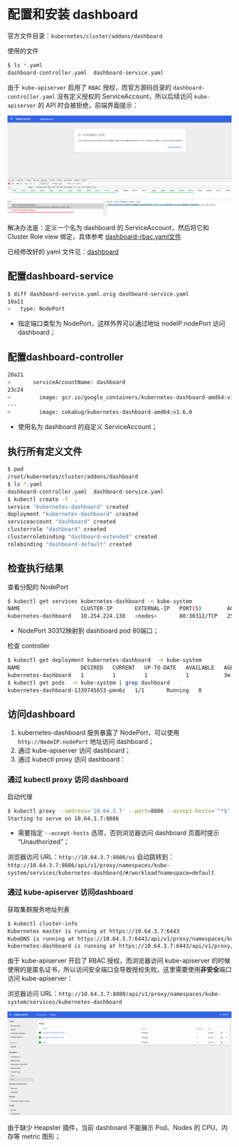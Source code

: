 # 配置和安装 dashboard

官方文件目录：`kubernetes/cluster/addons/dashboard`

使用的文件

``` bash
$ ls *.yaml
dashboard-controller.yaml  dashboard-service.yaml
```

由于 `kube-apiserver` 启用了 `RBAC` 授权，而官方源码目录的 `dashboard-controller.yaml` 没有定义授权的 ServiceAccount，所以后续访问 `kube-apiserver` 的 API 时会被拒绝，前端界面提示：

![dashboard-403.png](./images/dashboard-403.png)

解决办法是：定义一个名为 dashboard 的 ServiceAccount，然后将它和 Cluster Role view 绑定，具体参考 [dashboard-rbac.yaml文件](./manifests/dashboard/dashboard-rbac.yaml)

已经修改好的 yaml 文件见：[dashboard](./manifests/dashboard)

## 配置dashboard-service

``` bash
$ diff dashboard-service.yaml.orig dashboard-service.yaml
10a11
>   type: NodePort
```

+ 指定端口类型为 NodePort，这样外界可以通过地址 nodeIP:nodePort 访问 dashboard；

## 配置dashboard-controller

``` bash
20a21
>       serviceAccountName: dashboard
23c24
<         image: gcr.io/google_containers/kubernetes-dashboard-amd64:v1.6.0
---
>         image: cokabug/kubernetes-dashboard-amd64:v1.6.0
```

+ 使用名为 dashboard 的自定义 ServiceAccount；

## 执行所有定义文件

``` bash
$ pwd
/root/kubernetes/cluster/addons/dashboard
$ ls *.yaml
dashboard-controller.yaml  dashboard-service.yaml
$ kubectl create -f  .
service "kubernetes-dashboard" created
deployment "kubernetes-dashboard" created
serviceaccount "dashboard" created
clusterrole "dashboard" created
clusterrolebinding "dashboard-extended" created
rolebinding "dashboard-default" created
```

## 检查执行结果

查看分配的 NodePort

``` bash
$ kubectl get services kubernetes-dashboard -n kube-system
NAME                   CLUSTER-IP       EXTERNAL-IP   PORT(S)        AGE
kubernetes-dashboard   10.254.224.130   <nodes>       80:30312/TCP   25s
```

+ NodePort 30312映射到 dashboard pod 80端口；

检查 controller

``` bash
$ kubectl get deployment kubernetes-dashboard  -n kube-system
NAME                   DESIRED   CURRENT   UP-TO-DATE   AVAILABLE   AGE
kubernetes-dashboard   1         1         1            1           3m
$ kubectl get pods  -n kube-system | grep dashboard
kubernetes-dashboard-1339745653-pmn6z   1/1       Running   0          4m
```

## 访问dashboard

1. kubernetes-dashboard 服务暴露了 NodePort，可以使用 `http://NodeIP:nodePort` 地址访问 dashboard；
1. 通过 kube-apiserver 访问 dashboard；
1. 通过 kubectl proxy 访问 dashboard：

### 通过 kubectl proxy 访问 dashboard

启动代理

``` bash
$ kubectl proxy --address='10.64.3.7' --port=8086 --accept-hosts='^*$'
Starting to serve on 10.64.3.7:8086
```

+ 需要指定 `--accept-hosts` 选项，否则浏览器访问 dashboard 页面时提示 “Unauthorized”；

浏览器访问 URL：`http://10.64.3.7:8086/ui`
自动跳转到：`http://10.64.3.7:8086/api/v1/proxy/namespaces/kube-system/services/kubernetes-dashboard/#/workload?namespace=default`

### 通过 kube-apiserver 访问dashboard

获取集群服务地址列表

``` bash
$ kubectl cluster-info
Kubernetes master is running at https://10.64.3.7:6443
KubeDNS is running at https://10.64.3.7:6443/api/v1/proxy/namespaces/kube-system/services/kube-dns
kubernetes-dashboard is running at https://10.64.3.7:6443/api/v1/proxy/namespaces/kube-system/services/kubernetes-dashboard
```

由于 kube-apiserver 开启了 RBAC 授权，而浏览器访问 kube-apiserver 的时候使用的是匿名证书，所以访问安全端口会导致授权失败。这里需要使用**非安全**端口访问 kube-apiserver：

浏览器访问 URL：`http://10.64.3.7:8080/api/v1/proxy/namespaces/kube-system/services/kubernetes-dashboard`

![kubernetes-dashboard](./images/dashboard.png)

由于缺少 Heapster 插件，当前 dashboard 不能展示 Pod、Nodes 的 CPU、内存等 metric 图形；
